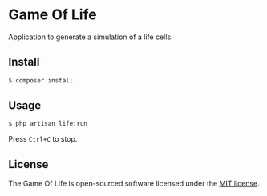 # Game Of Life

Application to generate a simulation of a life cells. 

## Install

```bash
$ composer install
```

## Usage

```bash
$ php artisan life:run
```

Press `Ctrl+C` to stop.

## License

The Game Of Life is open-sourced software licensed under the [MIT license](https://opensource.org/licenses/MIT).
